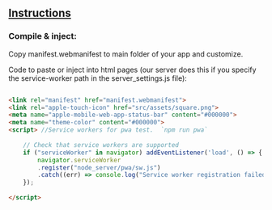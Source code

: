 ## [Instructions](https://dev.to/digitalplayer1125/custom-service-worker-in-any-app-with-esbuild-3020)


### Compile & inject:

Copy manifest.webmanifest to main folder of your app and customize.

Code to paste or inject into html pages (our server does this if you specify the service-worker path in the server_settings.js file):
```html

<link rel="manifest" href="manifest.webmanifest">
<link rel="apple-touch-icon" href="src/assets/square.png">
<meta name="apple-mobile-web-app-status-bar" content="#000000">
<meta name="theme-color" content="#000000">
<script> //Service workers for pwa test.  `npm run pwa`
  
    // Check that service workers are supported
    if ("serviceWorker" in navigator) addEventListener('load', () => {
        navigator.serviceWorker
        .register("node_server/pwa/sw.js")
        .catch((err) => console.log("Service worker registration failed", err));
    });
    
</script>

```